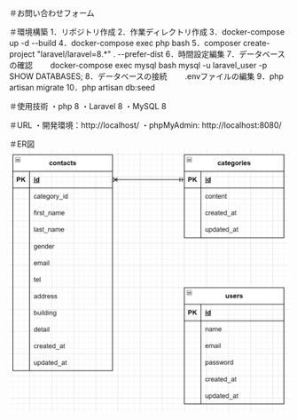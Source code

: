 ＃お問い合わせフォーム

＃環境構築
1．リポジトリ作成
2．作業ディレクトリ作成
3．docker-compose up -d --build
4．docker-compose exec php bash
5．composer create-project "laravel/laravel=8.*" . --prefer-dist
6．時間設定編集
7．データベースの確認
　　docker-compose exec mysql bash
   mysql -u laravel_user -p
   SHOW DATABASES;
8．データベースの接続
　　.envファイルの編集
9．php artisan migrate
10．php artisan db:seed

＃使用技術
・php 8
・Laravel 8
・MySQL 8

＃URL
・開発環境：http://localhost/
・phpMyAdmin: http://localhost:8080/

＃ER図
![alt text](image.png)